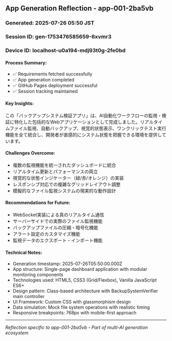 ## App Generation Reflection - app-001-2ba5vb

### Generated: 2025-07-26 05:50 JST
### Session ID: gen-1753476585659-6xvmr3  
### Device ID: localhost-u0a194-mdj93t0g-2fe0bd

#### Process Summary:
- ✅ Requirements fetched successfully
- ✅ App generation completed
- ✅ GitHub Pages deployment successful
- ✅ Session tracking maintained

#### Key Insights:
この「バックアップシステム検証アプリ」は、AI自動化ワークフローの監視・検証に特化した包括的なWebアプリケーションとして完成しました。リアルタイムファイル監視、自動バックアップ、視覚的状態表示、ワンクリックテスト実行機能を全て統合し、開発者が直感的にシステム状態を把握できる環境を提供しています。

#### Challenges Overcome:
- 複数の監視機能を統一されたダッシュボードに統合
- リアルタイム更新とパフォーマンスの両立
- 視覚的な状態インジケーター（緑/赤/オレンジ）の実装
- レスポンシブ対応での複雑なグリッドレイアウト調整
- 模擬的なファイル監視システムの現実的な動作設計

#### Recommendations for Future:
- WebSocket実装による真のリアルタイム通信
- サーバーサイドでの実際のファイル監視機能
- バックアップファイルの圧縮・暗号化機能
- アラート設定のカスタマイズ機能
- 監視データのエクスポート・インポート機能

#### Technical Notes:
- Generation timestamp: 2025-07-26T05:50:00.000Z
- App structure: Single-page dashboard application with modular monitoring components
- Technologies used: HTML5, CSS3 (Grid/Flexbox), Vanilla JavaScript ES6+
- Design pattern: Class-based architecture with BackupSystemVerifier main controller
- UI Framework: Custom CSS with glassmorphism design
- Data simulation: Mock file system operations with realistic timing
- Responsive breakpoints: 768px with mobile-first approach

---
*Reflection specific to app-001-2ba5vb - Part of multi-AI generation ecosystem*